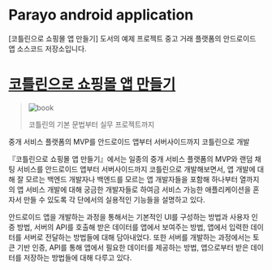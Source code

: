 # Parayo android application
[코틀린으로 쇼핑몰 앱 만들기] 도서의 예제 프로젝트 중고 거래 플랫폼의 안드로이드 앱 소스코드 저장소입니다.
# [코틀린으로 쇼핑몰 앱 만들기](http://www.yes24.com/Product/Goods/89913111?scode=029)
> ![book](http://image.yes24.com/goods/89913111/300x0)
>
> 코틀린의 기본 문법부터 실무 프로젝트까지
>

중개 서비스 플랫폼의 MVP를 안드로이드 앱부터 서버사이드까지 코틀린으로 개발

『코틀린으로 쇼핑몰 앱 만들기』에서는 일종의 중개 서비스 플랫폼의 MVP와 랜덤 채팅 서비스를 안드로이드 앱부터 서버사이드까지 코틀린으로 개발해보면서, 앱 개발에 대해 잘 모르는 백엔드 개발자나 백엔드를 모르는 앱 개발자들을 포함해 하나부터 열까지의 앱 서비스 개발에 대해 궁금한 개발자들로 하여금 서비스 가능한 애플리케이션을 혼자서 만들 수 있도록 각 단에서의 실용적인 기능들을 설명하고 있다.

안드로이드 앱을 개발하는 과정을 통해서는 기본적인 UI를 구성하는 방법과 사용자 인증 방법, 서버의 API를 호출해 받은 데이터를 앱에서 보여주는 방법, 앱에서 입력한 데이터를 서버로 전달하는 방법들에 대해 담아내었다. 또한 서버를 개발하는 과정에서는 토큰 기반 인증, API를 통해 앱에서 필요한 데이터를 제공하는 방법, 앱으로부터 받은 데이터를 저장하는 방법들에 대해 다루고 있다.